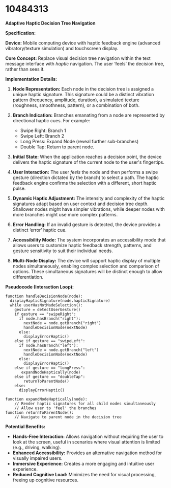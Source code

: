 # 10484313

**Adaptive Haptic Decision Tree Navigation**

**Specification:**

**Device:** Mobile computing device with haptic feedback engine (advanced vibratory/texture simulation) and touchscreen display.

**Core Concept:** Replace visual decision tree navigation within the text message interface with *haptic* navigation. The user ‘feels’ the decision tree, rather than sees it.

**Implementation Details:**

1.  **Node Representation:** Each node in the decision tree is assigned a unique haptic signature. This signature could be a distinct vibration pattern (frequency, amplitude, duration), a simulated texture (roughness, smoothness, pattern), or a combination of both.

2.  **Branch Indication:**  Branches emanating from a node are represented by directional haptic cues.  For example:
    *   Swipe Right:  Branch 1
    *   Swipe Left: Branch 2
    *   Long Press:  Expand Node (reveal further sub-branches)
    *   Double Tap: Return to parent node.

3.  **Initial State:** When the application reaches a decision point, the device delivers the haptic signature of the current node to the user's fingertips.

4.  **User Interaction:** The user *feels* the node and then performs a swipe gesture (direction dictated by the branch) to select a path. The haptic feedback engine confirms the selection with a different, short haptic pulse.

5.  **Dynamic Haptic Adjustment:** The intensity and complexity of the haptic signatures adapt based on user context and decision tree depth. Shallower nodes might have simpler vibrations, while deeper nodes with more branches might use more complex patterns.

6.  **Error Handling:** If an invalid gesture is detected, the device provides a distinct ‘error’ haptic cue.

7.  **Accessibility Mode:** The system incorporates an accessibility mode that allows users to customize haptic feedback strength, patterns, and gesture sensitivity to suit their individual needs.

8.  **Multi-Node Display:** The device will support haptic display of multiple nodes simultaneously, enabling complex selection and comparison of options. These simultaneous signatures will be distinct enough to allow differentiation.

**Pseudocode (Interaction Loop):**

```
function handleDecisionNode(node):
  displayHapticSignature(node.hapticSignature)
  while userHasNotMadeSelection():
    gesture = detectUserGesture()
    if gesture == "swipeRight":
      if node.hasBranch("right"):
        nextNode = node.getBranch("right")
        handleDecisionNode(nextNode)
      else:
        displayErrorHaptic()
    else if gesture == "swipeLeft":
      if node.hasBranch("left"):
        nextNode = node.getBranch("left")
        handleDecisionNode(nextNode)
      else:
        displayErrorHaptic()
    else if gesture == "longPress":
       expandNodeHaptically(node)
    else if gesture == "doubleTap":
        returnToParentNode()
    else:
      displayErrorHaptic()

function expandNodeHaptically(node):
    // Render haptic signatures for all child nodes simultaneously
    // Allow user to 'feel' the branches
function returnToParentNode():
    // Navigate to parent node in the decision tree
```

**Potential Benefits:**

*   **Hands-Free Interaction:**  Allows navigation without requiring the user to look at the screen, useful in scenarios where visual attention is limited (e.g., driving, walking).
*   **Enhanced Accessibility:** Provides an alternative navigation method for visually impaired users.
*   **Immersive Experience:** Creates a more engaging and intuitive user experience.
*   **Reduced Cognitive Load:** Minimizes the need for visual processing, freeing up cognitive resources.
